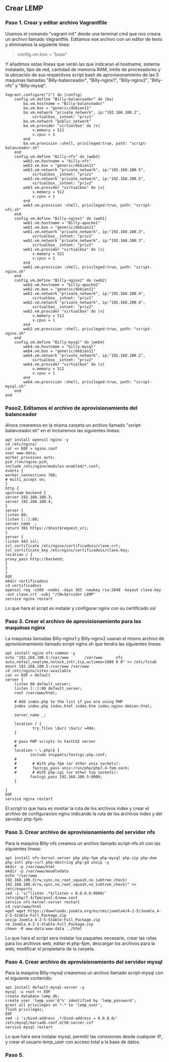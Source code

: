 ## Crear LEMP
### Paso 1. Crear y editar archivo Vagrantfile
Usamos el comando "vagrant init" desde una terminal cmd que nos creara un archivo llamado Vagrantfile.
Editamos ese archivo con un editor de texto y eliminamos la siguiente linea:
> config.vm.box = "base"

Y añadimos estas líneas que serán las que indicaran el hostname, sistema instalado, tipo de red, cantidad de memoria RAM, limite de procesadores y la ubicación de sus respectivos script bash de aprovisionamiento de las 5 maquinas llamadas "Billy-balanceador", "Billy-nginx1", "Billy-nginx2", "Billy-nfs" y "Billy-mysql".

	Vagrant.configure("2") do |config|
		config.vm.define "Billy-balanceador" do |ba|
			ba.vm.hostname = "Billy-balanceador"
			ba.vm.box = "generic/debian11"
			ba.vm.network "private_network", ip:"192.168.100.2",
				virtualbox__intnet: "priv1"
			ba.vm.network "public_network"
			ba.vm.provider "virtualbox" do |v|
				v.memory = 512
				v.cpus = 1
			end
			ba.vm.provision :shell, privileged:true, path: "script-balanceador.sh"
		end
		config.vm.define "Billy-nfs" do |web3|
			web3.vm.hostname = "billy-nfs"
			web3.vm.box = "generic/debian11"
			web3.vm.network "private_network", ip:"192.168.100.5",
				virtualbox__intnet: "priv1"
			web3.vm.network "private_network", ip:"192.168.200.5",
				virtualbox__intnet: "priv2"
			web3.vm.provider "virtualbox" do |v|
				v.memory = 512
				v.cpus = 1
			end
			web3.vm.provision :shell, privileged:true, path: "script-nfs.sh"
		end
		config.vm.define "Billy-nginx1" do |web1|
			web1.vm.hostname = "Billy-apache1"
			web1.vm.box = "generic/debian11"
			web1.vm.network "private_network", ip:"192.168.100.3",
				virtualbox__intnet: "priv1"
			web1.vm.network "private_network", ip:"192.168.200.3",
				virtualbox__intnet: "priv2"
			web1.vm.provider "virtualbox" do |v|
				v.memory = 521
				v.cpus = 1
			end
			web1.vm.provision :shell, privileged:true, path: "script-nginx.sh"
		end
		config.vm.define "Billy-nginx2" do |web2|
			web2.vm.hostname = "billy-apache2"
			web2.vm.box = "generic/debian11"
			web2.vm.network "private_network", ip:"192.168.100.4",
				virtualbox__intnet: "priv1"
			web2.vm.network "private_network", ip:"192.168.200.4",
				virtualbox__intnet: "priv2"
			web2.vm.provider "virtualbox" do |v|
				v.memory = 512
				v.cpus = 1
			end
			web2.vm.provision :shell, privileged:true, path: "script-nginx.sh"
		end
		config.vm.define "Billy-mysql" do |web4|
			web4.vm.hostname = "billy-mysql"
			web4.vm.box = "generic/debian11"
			web4.vm.network "private_network", ip:"192.168.200.2",
				virtualbox__intnet: "priv2"
			web4.vm.provider "virtualbox" do |v|
				v.memory = 512
				v.cpus = 1
			end
			web4.vm.provision :shell, privileged:true, path: "script-mysql.sh"
		end
	end


### Paso2. Editamos el archivo de aprovisionamiento del balanceador
Ahora crearemos en la misma carpeta un archivo llamado "script-balanceador.sh" en el incluiremos las siguientes lineas:

	apt install openssl nginx -y
	cd /etc/nginx/
	cat << EOF > nginx.conf
	user www-data;
	worker_processes auto;
	pid /run/nginx.pid;
	include /etc/nginx/modules-enabled/*.conf;
	events {
	worker_connections 768;
	# multi_accept on;
	}
	http {
	upstream backend {
	server 192.168.100.3;
	server 192.168.100.4;
	}
	server {
	listen 80;
	listen [::]:80;
	server_name _;
	return 301 https://$host$request_uri;
	}
	server {
	listen 443 ssl;
	ssl_certificate /etc/nginx/certificadoss/clave.crt;
	ssl_certificate_key /etc/nginx/certificadoss/clave.key;
	location / {
	proxy_pass http://backend;
	}
	}
	}
	EOF
	mkdir certificadoss
	cd certificadoss
	openssl req -x509 -nodes -days 365 -newkey rsa:2048 -keyout clave.key -out clave.crt -subj "/CN=Servidor LEMP"
	service nginx restart
	
Lo que hara el script es instalar y configurar nginx con su certificado ssl

### Paso 3. Crear el archivo de aprovisionamiento para las maquinas nginx
La maquinas llamadas Billy-nginx1 y Billy-nginx2 usaran el mismo archivo de aprovisionamiento llamado script-nginx.sh que tendra las siguientes lineas:

	apt install nginx nfs-common -y
	echo "192.168.100.5:/var/www       /var/www      nfs auto,nofail,noatime,nolock,intr,tcp,actimeo=1800 0 0" >> /etc/fstab
	mount 192.168.100.5:/var/www /var/www
	cd /etc/nginx/sites-available
	cat << EOF > default
	server {
        listen 80 default_server;
        listen [::]:80 default_server;
        root /var/www/html;

        # Add index.php to the list if you are using PHP
        index index.php index.html index.htm index.nginx-debian.html;

        server_name _;

        location / {
                try_files \$uri \$uri/ =404;
        }

        # pass PHP scripts to FastCGI server
        #
        location ~ \.php\$ {
               include snippets/fastcgi-php.conf;
        #
        #       # With php-fpm (or other unix sockets):
        #       fastcgi_pass unix:/run/php/php7.4-fpm.sock;
        #       # With php-cgi (or other tcp sockets):
               fastcgi_pass 192.168.200.5:9000;
        }

	}
	EOF
	service nginx restart

El script lo que hara es montar la ruta de los archivos index y crear el archivo de configuracion nginx indicando la ruta de los archivos index y del servidor php-fpm.

### Paso 3. Crear archivo de aprovisionamiento del servidor nfs
Para la maquina Billy-nfs creamos un archivo llamado script-nfs.sh con las siguientes lineas:

	apt install nfs-kernel-server php php-fpm php-mysql php-zip php-dom php-intl php-curl php-mbstring php-gd unzip -y
	mkdir -p /var/www/html
	mkdir -p /var/www/moodledata
	echo "/var/www       192.168.100.3(rw,sync,no_root_squash,no_subtree_check) 192.168.100.4(rw,sync,no_root_squash,no_subtree_check)" >> /etc/exports
	sed -i 's/^listen .*$/listen = 0.0.0.0:9000/' /etc/php/7.4/fpm/pool.d/www.conf
	service nfs-kernel-server restart
	cd /var/www/html
	wget wget https://downloads.joomla.org/es/cms/joomla4/4-2-5/Joomla_4-2-5-Stable-Full_Package.zip
	unzip Joomla_4-2-5-Stable-Full_Package.zip
	rm Joomla_4-2-5-Stable-Full_Package.zip
	chown -R www-data:www-data ../html
Lo que hara el script sera instalar los paquetes necesario, crear las rutas para los archivos web, editar el php-fpm, descargar los archivos para la web, modificar el propietario de la carpeta.

### Paso 4. Crear archivo de aprovisionamiento del servidor mysql
Para la maquina Billy-mysql crearemos un archivo llamado script-mysql con el siguiente contenido:

	apt install default-mysql-server -y
	mysql -u root << EOF
	create database lemp_db;
	create user 'lemp_user'@'%' identified by 'lemp_password';
	grant all privileges on *.* to 'lemp_user';
	flush privileges;
	EOF
	sed -i 's/bind-address .*/bind-address = 0.0.0.0/' /etc/mysql/mariadb.conf.d/50-server.cnf
	service mysql restart
Lo que hara sera instalar mysql, permitir las conexiones desde cualquier IP, y crear el usuario lemp_user con acceso total a la base de datos.
### Paso 5.

